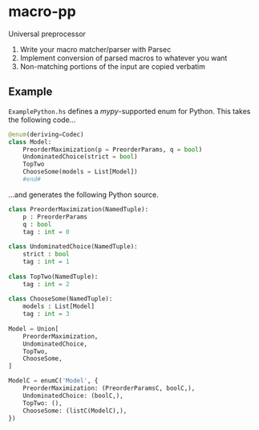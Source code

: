 # macro-pp
Universal preprocessor

1. Write your macro matcher/parser with Parsec
2. Implement conversion of parsed macros to whatever you want
3. Non-matching portions of the input are copied verbatim

## Example

`ExamplePython.hs` defines a *mypy*-supported enum for Python.
This takes the following code...

```python
@enum(deriving=Codec)
class Model:
    PreorderMaximization(p = PreorderParams, q = bool)
    UndominatedChoice(strict = bool)
    TopTwo
    ChooseSome(models = List[Model])
    #end#
```

...and generates the following Python source.

```python
class PreorderMaximization(NamedTuple):
    p : PreorderParams
    q : bool
    tag : int = 0
    
class UndominatedChoice(NamedTuple):
    strict : bool
    tag : int = 1
    
class TopTwo(NamedTuple):
    tag : int = 2
    
class ChooseSome(NamedTuple):
    models : List[Model]
    tag : int = 3
    
Model = Union[
    PreorderMaximization,
    UndominatedChoice,
    TopTwo,
    ChooseSome,
]

ModelC = enumC('Model', {
    PreorderMaximization: (PreorderParamsC, boolC,),
    UndominatedChoice: (boolC,),
    TopTwo: (),
    ChooseSome: (listC(ModelC),),
})
```
